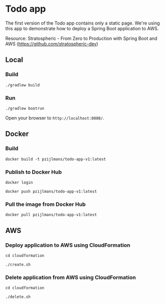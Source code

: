 # Todo app

The first version of the Todo app contains only a static page. We're using this app to demonstrate how to deploy a Spring Boot application to AWS.

Resource: Stratospheric - From Zero to Production with Spring Boot and AWS (https://github.com/stratospheric-dev)

## Local

### Build
```./gradlew build```

### Run
```./gradlew bootrun```

Open your browser to `http://localhost:8080/`.

## Docker

### Build
```docker build -t pzijlmans/todo-app-v1:latest``` 

### Publish to Docker Hub
```docker login```

```docker push pzijlmans/todo-app-v1:latest```

### Pull the image from Docker Hub
```docker pull pzijlmans/todo-app-v1:latest```

## AWS

### Deploy application to AWS using CloudFormation
```cd cloudformation```

```./create.sh``` 

### Delete application from AWS using CloudFormation
```cd cloudformation```

```./delete.sh```